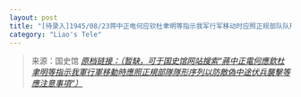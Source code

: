```yaml
---
layout: post
title: "[待录入]1945/08/23蒋中正电何应钦杜聿明等指示我军行军移动时应照正规部队队形序列以防敌伪中途伏兵袭击等应注意事项"
category: "Liao's Tele"
---
```



> 来源：国史馆 [*原档链接：（暂缺，可于国史馆网站搜索“蔣中正電何應欽杜聿明等指示我軍行軍移動時應照正規部隊隊形序列以防敵偽中途伏兵襲擊等應注意事項“）*]()
